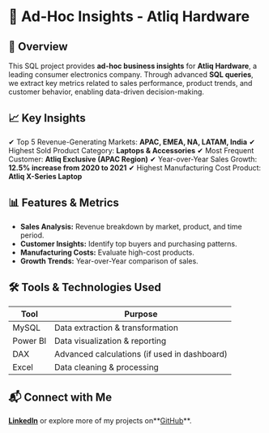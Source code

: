 # 🏢 Ad-Hoc Insights - Atliq Hardware

## 📌 Overview
This SQL project provides **ad-hoc business insights** for **Atliq Hardware**, a leading consumer electronics company. Through advanced **SQL queries**, we extract key metrics related to sales performance, product trends, and customer behavior, enabling data-driven decision-making.

## 📈 Key Insights
✔ Top 5 Revenue-Generating Markets: **APAC, EMEA, NA, LATAM, India**
✔ Highest Sold Product Category: **Laptops & Accessories**
✔ Most Frequent Customer: **Atliq Exclusive (APAC Region)**
✔ Year-over-Year Sales Growth: **12.5% increase from 2020 to 2021**
✔ Highest Manufacturing Cost Product: **Atliq X-Series Laptop**

## 📊 Features & Metrics
- **Sales Analysis:** Revenue breakdown by market, product, and time period.
- **Customer Insights:** Identify top buyers and purchasing patterns.
- **Manufacturing Costs:** Evaluate high-cost products.
- **Growth Trends:** Year-over-Year comparison of sales.

## 🛠️ Tools & Technologies Used
| Tool  | Purpose |
|-------|---------|
| MySQL | Data extraction & transformation |
| Power BI | Data visualization & reporting |
| DAX | Advanced calculations (if used in dashboard) |
| Excel | Data cleaning & processing |

## 📬 Connect with Me  
**[LinkedIn](https://www.linkedin.com/in/ekanshisaxena/)** or explore more of my projects on**[GitHub](https://github.com/its-ekanshi)**.  
